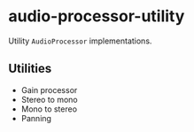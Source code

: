 # audio-processor-utility
Utility `AudioProcessor` implementations.

## Utilities
* Gain processor
* Stereo to mono
* Mono to stereo
* Panning
